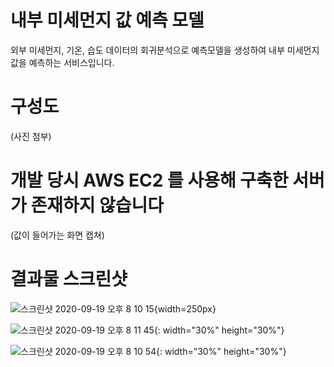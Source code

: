 # 내부 미세먼지 값 예측 모델

외부 미세먼지, 기온, 습도 데이터의 회귀분석으로 예측모델을 생성하여 내부 미세먼지 값을 예측하는 서비스입니다.

# 구성도

(사진 첨부)

# 개발 당시 AWS EC2 를 사용해 구축한 서버가 존재하지 않습니다

(값이 들어가는 화면 캡쳐)

# 결과물 스크린샷


![스크린샷 2020-09-19 오후 8 10 15](https://user-images.githubusercontent.com/50613287/93665828-97705480-fab4-11ea-964f-09786e5937d4.png){width=250px}

![스크린샷 2020-09-19 오후 8 11 45](https://user-images.githubusercontent.com/50613287/93665831-99d2ae80-fab4-11ea-8deb-779e79b51e64.png){: width="30%" height="30%"}

![스크린샷 2020-09-19 오후 8 10 54](https://user-images.githubusercontent.com/50613287/93665833-9b03db80-fab4-11ea-9c0c-9375e608ccdd.png){: width="30%" height="30%"}

